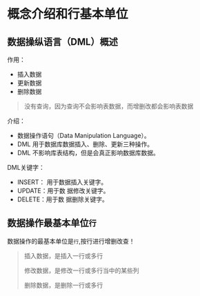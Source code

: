# 概念介绍和行基本单位

## 数据操纵语言（DML）概述

作用：

- 插入数据
- 更新数据
- 删除数据

> 没有查询，因为查询不会影响表数据，而增删改都会影响表数据

介绍：

- 数据操作语句（Data Manipulation Language）。 
- DML 用于数据库数据插入、删除、更新三种操作。 
- DML 不影响库表结构，但是会真正影响数据库数据。



DML关键字：

- INSERT： 用于数据插入关键字。 
- UPDATE：用于数 据修改关键字。 
- DELETE：用于数 据删除关键字。



## 数据操作最基本单位`行`

数据操作的最基本单位是`行`,按行进行增删改查！

> 插入数据，是插入一行或多行
>
> 修改数据，是修改一行或多行当中的某些列
>
> 删除数据，是删除一行或多行